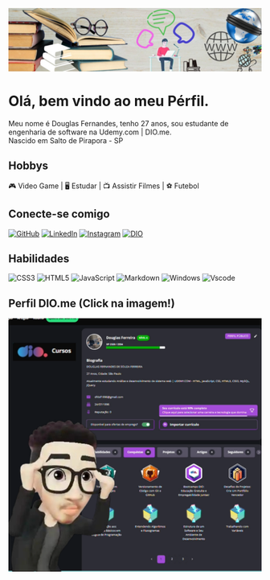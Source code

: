 ![texto alternativo - alt](imagem/topo.png)

# Olá, bem vindo ao meu Pérfil.
 Meu nome é Douglas Fernandes, tenho 27 anos, sou estudante de engenharia de software na Udemy.com | DIO.me.<br>
Nascido em Salto de Pirapora - SP<br>

## **Hobbys**

<div style=text-inline>
 🎮 Video Game 
| 🖥️ Estudar 
| 📺 Assistir Filmes 
| ⚽ Futebol
</div>

## **Conecte-se comigo**

[![GitHub](https://img.shields.io/badge/GitHub-000?style=for-the-badge&logo=GitHub)](https://github.com/DoughFernandes)
[![LinkedIn](https://img.shields.io/badge/LinkedIn-000?style=for-the-badge&logo=linkedin&logoColor=0E76A8)](https://www.linkedin.com/in/douglas-fernandes-616068287/)
[![Instagram](https://img.shields.io/badge/Instagram-000?style=for-the-badge&logo=instagram)](https://instagram.com/dooughsouza?utm_source=qr&igshid=OGIxMTE0OTdkZA==)
[![DIO](https://img.shields.io/badge/DIGITAL_INNOVATION_ONE-000?style=for-the-badge)](https://www.dio.me/users/dfdsf1996)




## **Habilidades**

![CSS3](https://img.shields.io/badge/CSS3-000?style=for-the-badge&logo=css3&logoColor=264CE4)
![HTML5](https://img.shields.io/badge/HTML5-000?style=for-the-badge&logo=html5)
![JavaScript](https://img.shields.io/badge/JavaScript-black?style=for-the-badge&logo=javascript&logoColor=yellow)
![Markdown](https://img.shields.io/badge/Markdown-000?style=for-the-badge&logo=markdown)
![Windows](https://img.shields.io/badge/Windows-000?style=for-the-badge&logo=windows&logoColor=2CA5E0)
![Vscode](https://img.shields.io/badge/Vscode-black?style=for-the-badge&logo=visual-studio-code&logoColor=007ACC)

## Perfil DIO.me (Click na imagem!)
<a href="https://www.dio.me/users/dfdsf1996"><img src="imagem/perfil.png" alt=""></a>
